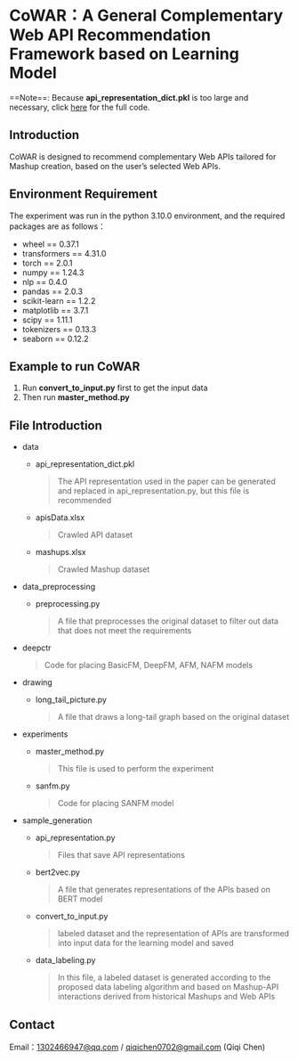 # CoWAR：A General Complementary Web API Recommendation Framework based on Learning Model

==Note==: Because **api_representation_dict.pkl** is too large and necessary, click [here](https://pan.baidu.com/s/1ylqvs-xeQynHvq_4njE_7Q?pwd=cqq7) for the full code.



## Introduction

CoWAR is designed to recommend complementary Web APIs tailored for Mashup creation, based on the user’s selected Web APIs.



## Environment Requirement

The experiment was run in the python 3.10.0 environment, and the required packages are as follows：

- wheel == 0.37.1
- transformers == 4.31.0
- torch == 2.0.1
- numpy == 1.24.3
- nlp == 0.4.0
- pandas == 2.0.3
- scikit-learn == 1.2.2
- matplotlib == 3.7.1
- scipy == 1.11.1
- tokenizers == 0.13.3
- seaborn == 0.12.2



## Example to run CoWAR

1. Run  **convert_to_input.py** first to get the input data
2. Then run **master_method.py**



## File Introduction

- data

  - api_representation_dict.pkl

    > The API representation used in the paper can be generated and replaced in api_representation.py, but this file is recommended

  - apisData.xlsx

    > Crawled API dataset

  - mashups.xlsx

    > Crawled Mashup dataset

- data_preprocessing

  - preprocessing.py

    > A file that preprocesses the original dataset to filter out data that does not meet the requirements

- deepctr

  > Code for placing BasicFM, DeepFM, AFM, NAFM models

- drawing

  - long_tail_picture.py

    > A file that draws a long-tail graph based on the original dataset

- experiments

  - master_method.py

    > This file is used to perform the experiment

  - sanfm.py

    > Code for placing SANFM model

- sample_generation

  - api_representation.py

    > Files that save API representations

  - bert2vec.py

    > A file that generates representations of the APIs based on BERT model

  - convert_to_input.py

    > labeled dataset and the representation of APIs are transformed into input data for the learning model and saved

  - data_labeling.py

    > In this file, a labeled dataset is generated according to the proposed data labeling algorithm and based on Mashup-API interactions derived from historical Mashups and Web APIs



## Contact

Email：1302466947@qq.com / qiqichen0702@gmail.com (Qiqi Chen)

